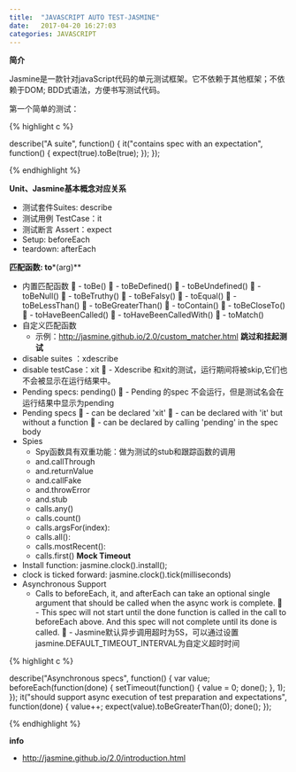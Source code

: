 ```yaml
---
title:  "JAVASCRIPT AUTO TEST-JASMINE"
date:   2017-04-20 16:27:03
categories: JAVASCRIPT
---
```


**简介**

Jasmine是一款针对javaScript代码的单元测试框架。它不依赖于其他框架；不依赖于DOM; BDD式语法，方便书写测试代码。

第一个简单的测试：

{% highlight c %}

describe("A suite", function() {
  it("contains spec with an expectation", function() {
    expect(true).toBe(true);
  });
});

{% endhighlight %}

**Unit、Jasmine基本概念对应关系**
- 测试套件Suites: describe
- 测试用例 TestCase：it
- 测试断言 Assert：expect
- Setup: beforeEach
- teardown: afterEach

**匹配函数: to***(arg)**

- 内置匹配函数
	- toBe()
	- toBeDefined()
	- toBeUndefined()
	- toBeNull()
	- toBeTruthy()
	- toBeFalsy()
	- toEqual()
	- toBeLessThan()
	- toBeGreaterThan()
	- toContain()
	- toBeCloseTo()
	- toHaveBeenCalled()
	- toHaveBeenCalledWith()
	- toMatch()
- 自定义匹配函数
	- 示例：http://jasmine.github.io/2.0/custom_matcher.html
**跳过和挂起测试**
- disable suites ：xdescribe
- disable testCase：xit
	- Xdescribe 和xit的测试，运行期间将被skip,它们也不会被显示在运行结果中。
- Pending specs: pending()
	- Pending 的spec 不会运行，但是测试名会在运行结果中显示为pending
- Pending specs
	- can be declared 'xit'
	- can be declared with 'it' but without a function
	- can be declared by calling 'pending' in the spec body
- Spies
	- Spy函数具有双重功能：做为测试的stub和跟踪函数的调用
	- and.callThrough
	- and.returnValue
	- and.callFake
	- and.throwError
	- and.stub
	- calls.any()
	- calls.count()
	- calls.argsFor(index):
	- calls.all():
	- calls.mostRecent():
	- calls.first()
**Mock Timeout**
- Install function: jasmine.clock().install();
- clock is ticked forward: jasmine.clock().tick(milliseconds)
- Asynchronous Support
	- Calls to beforeEach, it, and afterEach can take an optional single argument that should be called when the async work is complete.
	- This spec will not start until the done function is called in the call to beforeEach above. And this spec will not complete until its done is called.
	- Jasmine默认异步调用超时为5S，可以通过设置jasmine.DEFAULT_TIMEOUT_INTERVAL为自定义超时时间

{% highlight c %}

describe("Asynchronous specs", function() {
  var value;
beforeEach(function(done) {
    setTimeout(function() {
      value = 0;
      done();
    }, 1);
  });
it("should support async execution of test preparation and expectations", function(done) {
    value++;
    expect(value).toBeGreaterThan(0);
    done();
  });

{% endhighlight %}

**info**
- http://jasmine.github.io/2.0/introduction.html
